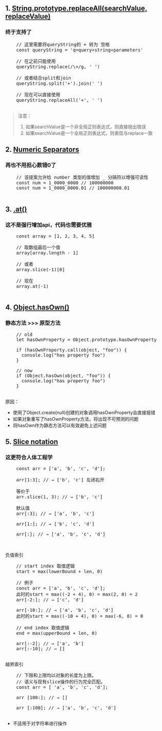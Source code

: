 ## 1. [String.prototype.replaceAll(searchValue, replaceValue)](https://github.com/tc39/proposal-string-replaceall)
  ### 终于支持了
  <pre>
    // 这里需要将queryString的 + 转为 空格
    const queryString = 'q=query+string+parameters'

    // 在之前只能使用
    queryString.replace(/\+/g, ' ')

    // 或者结合split和join
    queryString.split('+').join(' ')

    // 现在可以直接使用
    queryString.replaceAll('+', ' ')
  </pre>

  >注意：
  >1. 如果searchValue是一个非全局正则表达式，则直接抛出错误
  >2. 如果searchValue是一个全局正则表达式，则表现与replace一致

## 2. [Numeric Separators](https://github.com/tc39/proposal-numeric-separator)
  ### 再也不用担心数错0了
  <pre>
    // 该提案允许给 number 类型的值增加 _ 分隔符以增强可读性
    const num = 1_0000_0000 // 100000000
    const num = 1_0000_0000.01 // 100000000.01
  </pre>

## 3. [.at()](https://github.com/tc39/proposal-relative-indexing-method)
  ### 这不是强行增加api，代码也需要优雅
  <pre>
    const array = [1, 2, 3, 4, 5]

    // 取数组最后一个值
    array[array.length - 1]

    // 或者
    array.slice(-1)[0]

    // 现在
    array.at(-1)
  </pre>

## 4. [Object.hasOwn()](https://github.com/tc39/proposal-accessible-object-hasownproperty)
  ### 静态方法 >>> 原型方法
  <pre>
    // old
    let hasOwnProperty = Object.prototype.hasOwnProperty

    if (hasOwnProperty.call(object, "foo")) {
      console.log("has property foo")
    }

    // now
    if (Object.hasOwn(object, "foo")) {
      console.log("has property foo")
    }
  </pre>
  原因：
   - 使用了Object.create(null)创建的对象调用hasOwnProperty会直接报错
   - 如果对象重写了hasOwnProperty方法，将出现不可预测的问题
   - 将hasOwn作为静态方法可以有效避免上述问题

## 5. [Slice notation](https://github.com/tc39/proposal-slice-notation)
  ### 这更符合人体工程学
  <pre>
    const arr = ['a', 'b', 'c', 'd'];

    arr[1:3]; // → ['b', 'c'] 左闭右开

    等价于
    arr.slice(1, 3); // → ['b', 'c']

    默认值
    arr[:3]; // → ['a', 'b', 'c']

    arr[1:]; // → ['b', 'c', 'd']

    arr[:]; // → ['a', 'b', 'c', 'd']

  </pre>
  负值索引
  <pre>
    // start index 取值逻辑
    start = max(lowerBound + len, 0)

    // 例子
    const arr = ['a', 'b', 'c', 'd'];
    此时的start = max((-2 + 4), 0) = max(2, 0) = 2
    arr[-2:]; // → ['c', 'd']

    arr[-10:]; // → ['a', 'b', 'c', 'd']
    此时的start = max((-10 + 4), 0) = max(-6, 0) = 0

    // end index 取值逻辑
    end = max(upperBound + len, 0)

    arr[:-2]; // → ['a', 'b']
    arr[:-10]; // → []
  </pre>
  越界索引
  <pre>
    // 下限和上限均以对象的长度为上限。
    // 语义与现有slice操作的行为完全匹配。
    const arr = [ 'a', 'b', 'c', 'd'];

    arr [100:]; // → [] 

    arr [:100]; // → ['a', 'b', 'c', 'd']
  </pre>
  - 不适用于对字符串进行操作
